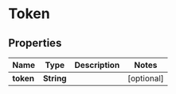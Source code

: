

# Token


## Properties

| Name | Type | Description | Notes |
|------------ | ------------- | ------------- | -------------|
|**token** | **String** |  |  [optional] |




